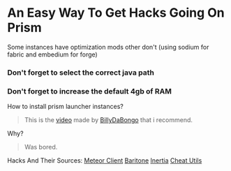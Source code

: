 # An Easy Way To Get Hacks Going On Prism

Some instances have optimization mods other don't (using sodium for fabric and embedium for forge)

### Don't forget to select the correct java path
### Don't forget to increase the default 4gb of RAM


How to install prism launcher instances?
> This is the [video](https://youtu.be/CA2fdUzChCo?si=m3JoSt-hQRzCpVbd&t=267) made by [BillyDaBongo](https://www.youtube.com/@BillyDaBongo) that i recommend.

Why?
> Was bored.


Hacks And Their Sources:
[Meteor Client](https://github.com/ManInMyVan/meteor-archive) 
[Baritone](https://github.com/cabaletta/baritone) 
[Inertia](https://inertiaclient.com/) 
[Cheat Utils](https://github.com/Zergatul/cheatutils) 
